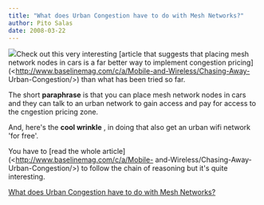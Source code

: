 ```yaml
---
title: "What does Urban Congestion have to do with Mesh Networks?"
author: Pito Salas
date: 2008-03-22
---
```




![](https://i0.wp.com/www.baselinemag.com/images/stories/ArticleImages/BL_2008_03/TrafficChrt1.jpg?w=584)Check
out this very interesting [article that suggests that placing mesh network
nodes in cars is a far better way to implement congestion
pricing](<http://www.baselinemag.com/c/a/Mobile-and-Wireless/Chasing-Away-
Urban-Congestion/>) than what has been tried so far.

The short **paraphrase** is that you can place mesh network nodes in cars and
they can talk to an urban network to gain access and pay for access to the
cngestion pricing zone.

And, here's the **cool wrinkle** , in doing that also get an urban wifi
network 'for free'.

You have to [read the whole article](<http://www.baselinemag.com/c/a/Mobile-
and-Wireless/Chasing-Away-Urban-Congestion/>) to follow the chain of reasoning
but it's quite interesting.


[What does Urban Congestion have to do with Mesh Networks?](None)
